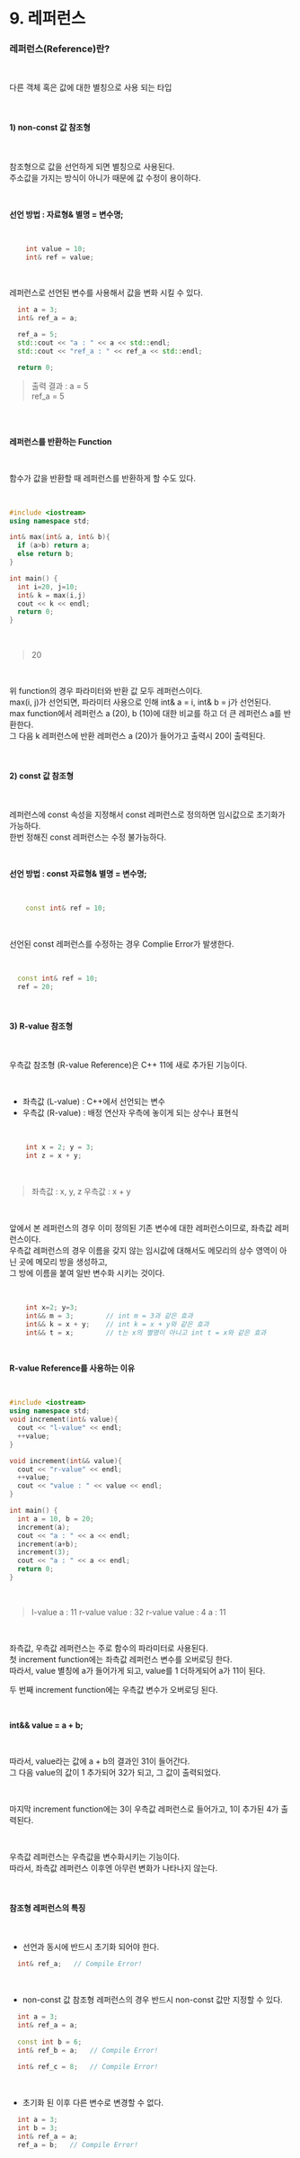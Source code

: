 # 9. 레퍼런스


### 레퍼런스(Reference)란?
<br/>

다른 객체 혹은 값에 대한 별칭으로 사용 되는 타입<br/>

<br/>

#### 1) non-const 값 참조형

<br/>

참조형으로 값을 선언하게 되면 별칭으로 사용된다. <br/>
주소값을 가지는 방식이 아니가 때문에 값 수정이 용이하다. <br/>

<br/>

__선언 방법 : 자료형& 별명 = 변수명;__

<br/>

``` c++
    int value = 10;
    int& ref = value;
```

<br/>

레퍼런스로 선언된 변수를 사용해서 값을 변화 시킬 수 있다.

```c++
  int a = 3;
  int& ref_a = a;

  ref_a = 5;
  std::cout << "a : " << a << std::endl;
  std::cout << "ref_a : " << ref_a << std::endl;

  return 0;
```


> 출력 결과 : a = 5 <br/>
>             ref_a = 5 <br/>

<br/>
<br/>

__레퍼런스를 반환하는 Function__

<br/>

함수가 값을 반환할 때 레퍼런스를 반환하게 할 수도 있다.<br/>

<br/>

```c++
#include <iostream>
using namespace std;

int& max(int& a, int& b){
  if (a>b) return a;
  else return b;
}

int main() { 
  int i=20, j=10;
  int& k = max(i,j)
  cout << k << endl;
  return 0;
}
```

<br/>

> 20

<br/>

위 function의 경우 파라미터와 반환 값 모두 레퍼런스이다.<br/>
max(i, j)가 선언되면, 파라미터 사용으로 인해 int& a = i, int& b = j가 선언된다.<br/>
max function에서 레퍼런스 a (20), b (10)에 대한 비교를 하고 더 큰 레퍼런스 a를 반환한다.<br/>
그 다음 k 레퍼런스에 반환 레퍼런스 a (20)가 들어가고 출력시 20이 출력된다.<br/>

<br/>


#### 2) const 값 참조형

<br/>

레퍼런스에 const 속성을 지정해서 const 레퍼런스로 정의하면 임시값으로 초기화가 가능하다. <br/>
한번 정해진 const 레퍼런스는 수정 불가능하다. <br/>

<br/>

__선언 방법 : const 자료형& 별명 = 변수명;__

<br/>

``` c++
    const int& ref = 10;
```
<br/>

선언된 const 레퍼런스를 수정하는 경우 Complie Error가 발생한다.

<br/>

```c++
  const int& ref = 10;
  ref = 20;
```

<br/>

#### 3) R-value 참조형

<br/>

우측값 참조형 (R-value Reference)은 C++ 11에 새로 추가된 기능이다. <br/>

<br/>

- 좌측값 (L-value) : C++에서 선언되는 변수
- 우측값 (R-value) : 배정 연산자 우측에 놓이게 되는 상수나 표현식

<br/>

```c++
    int x = 2; y = 3;
    int z = x + y;
```

<br/>

> 좌측값 : x, y, z
> 우측값 : x + y

<br/>

앞에서 본 레퍼런스의 경우 이미 정의된 기존 변수에 대한 레퍼런스이므로, 좌측값 레퍼런스이다.<br/>
우측값 레퍼런스의 경우 이름을 갖지 않는 임시값에 대해서도 메모리의 상수 영역이 아닌 곳에 메모리 방을 생성하고,<br/>
그 방에 이름을 붙여 일반 변수화 시키는 것이다.<br/>

<br/>

```c++
    int x=2; y=3;
    int&& m = 3;        // int m = 3과 같은 효과
    int&& k = x + y;    // int k = x + y와 같은 효과
    int&& t = x;        // t는 x의 별명이 아니고 int t = x와 같은 효과
```

<br/>

__R-value Reference를 사용하는 이유__

<br/>

```c++
#include <iostream>
using namespace std;
void increment(int& value){
  cout << "l-value" << endl;
  ++value;
}

void increment(int&& value){
  cout << "r-value" << endl;
  ++value;
  cout << "value : " << value << endl;
}

int main() { 
  int a = 10, b = 20;
  increment(a);
  cout << "a : " << a << endl;
  increment(a+b);
  increment(3);
  cout << "a : " << a << endl;
  return 0;
}
```

<br/>

> l-value
> a : 11
> r-value
> value : 32
> r-value
> value : 4
> a : 11

<br/>

좌측값, 우측값 레퍼런스는 주로 함수의 파라미터로 사용된다.<br/>
첫 increment function에는 좌측값 레퍼런스 변수를 오버로딩 한다. <br/>
따라서, value 별칭에 a가 들어가게 되고, value를 1 더하게되어 a가 11이 된다.<br/>

두 번째 increment function에는 우측값 변수가 오버로딩 된다.<br/>

<br/>

__int&& value = a + b;__

<br/>

따라서, value라는 값에 a + b의 결과인 31이 들어간다.<br/>
그 다음 value의 값이 1 추가되어 32가 되고, 그 값이 출력되었다.<br/>

<br/>

마지막 increment function에는 3이 우측값 레퍼런스로 들어가고, 1이 추가된 4가 출력된다.<br/>

<br/>

우측값 레퍼런스는 우측값을 변수화시키는 기능이다.<br/>
따라서, 좌측값 레퍼런스 이후엔 아무런 변화가 나타나지 않는다.<br/>


<br/>


#### 참조형 레퍼런스의 특징

<br/>

- 선언과 동시에 반드시 초기화 되어야 한다.

```c++
  int& ref_a;   // Compile Error!
```

<br/>

- non-const 값 참조형 레퍼런스의 경우 반드시 non-const 값만 지정할 수 있다.

```c++
  int a = 3;
  int& ref_a = a;
  
  const int b = 6;
  int& ref_b = a;   // Compile Error!
  
  int& ref_c = 8;   // Compile Error!
```

<br/>

- 초기화 된 이후 다른 변수로 변경할 수 없다.

```c++
  int a = 3;
  int b = 3;
  int& ref_a = a;
  ref_a = b;   // Compile Error!
```

<br/>
